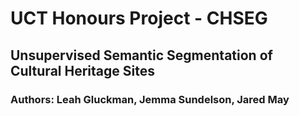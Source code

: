 # UCT Honours Project - CHSEG

## Unsupervised Semantic Segmentation of Cultural Heritage Sites

### Authors: Leah Gluckman, Jemma Sundelson, Jared May
